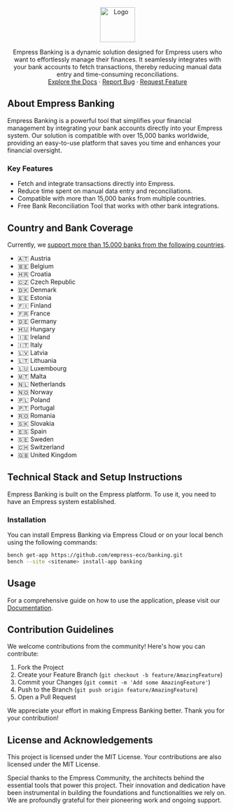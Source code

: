 <div align="center">
  <img src="https://grow.empress.eco/uploads/default/original/2X/1/1f1e1044d3864269d2a613577edb9763890422ab.png" alt="Logo" width="80" height="80">

<p align="center">
    Empress Banking is a dynamic solution designed for Empress users who want to effortlessly manage their finances. It seamlessly integrates with your bank accounts to fetch transactions, thereby reducing manual data entry and time-consuming reconciliations. 
    <br />
    <a href="https://grow.empress.eco/">Explore the Docs</a>
    ·
    <a href="https://github.com/empress-eco/banking/issues">Report Bug</a>
    ·
    <a href="https://github.com/empress-eco/banking/issues">Request Feature</a>

</div>

## About Empress Banking

Empress Banking is a powerful tool that simplifies your financial management by integrating your bank accounts directly into your Empress system. Our solution is compatible with over 15,000 banks worldwide, providing an easy-to-use platform that saves you time and enhances your financial oversight.

### Key Features

- Fetch and integrate transactions directly into Empress.
- Reduce time spent on manual data entry and reconciliations.
- Compatible with more than 15,000 banks from multiple countries.
- Free Bank Reconciliation Tool that works with other bank integrations.

## Country and Bank Coverage

Currently, we [support more than 15.000 banks from the following countries](https://portal.openbanking.klarna.com/bank-matrix).

- 🇦🇹 Austria
- 🇧🇪 Belgium
- 🇭🇷 Croatia
- 🇨🇿 Czech Republic
- 🇩🇰 Denmark
- 🇪🇪 Estonia
- 🇫🇮 Finland
- 🇫🇷 France
- 🇩🇪 Germany
- 🇭🇺 Hungary
- 🇮🇪 Ireland
- 🇮🇹 Italy
- 🇱🇻 Latvia
- 🇱🇹 Lithuania
- 🇱🇺 Luxembourg
- 🇲🇹 Malta
- 🇳🇱 Netherlands
- 🇳🇴 Norway
- 🇵🇱 Poland
- 🇵🇹 Portugal
- 🇷🇴 Romania
- 🇸🇰 Slovakia
- 🇪🇸 Spain
- 🇸🇪 Sweden
- 🇨🇭 Switzerland
- 🇬🇧 United Kingdom

## Technical Stack and Setup Instructions

Empress Banking is built on the Empress platform. To use it, you need to have an Empress system established.

### Installation

You can install Empress Banking via Empress Cloud or on your local bench using the following commands:

```bash
bench get-app https://github.com/empress-eco/banking.git
bench --site <sitename> install-app banking
```

## Usage

For a comprehensive guide on how to use the application, please visit our [Documentation](https://grow.empress.eco/).

## Contribution Guidelines

We welcome contributions from the community! Here's how you can contribute:

1. Fork the Project
2. Create your Feature Branch (`git checkout -b feature/AmazingFeature`)
3. Commit your Changes (`git commit -m 'Add some AmazingFeature'`)
4. Push to the Branch (`git push origin feature/AmazingFeature`)
5. Open a Pull Request

We appreciate your effort in making Empress Banking better. Thank you for your contribution!

## License and Acknowledgements

This project is licensed under the MIT License. Your contributions are also licensed under the MIT License.

Special thanks to the Empress Community, the architects behind the essential tools that power this project. Their innovation and dedication have been instrumental in building the foundations and functionalities we rely on. We are profoundly grateful for their pioneering work and ongoing support.

